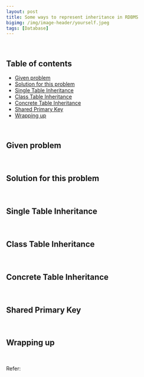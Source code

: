 ```yaml
---
layout: post
title: Some ways to represent inheritance in RDBMS
bigimg: /img/image-header/yourself.jpeg
tags: [Database]
---
```





<br>

## Table of contents
- [Given problem](#given-problem)
- [Solution for this problem](#solution-of-this-problem)
- [Single Table Inheritance](#single-table-inheritance)
- [Class Table Inheritance](#class-table-inheritance)
- [Concrete Table Inheritance](#concrete-table-inheritance)
- [Shared Primary Key](#shared-primary-key)
- [Wrapping up](#wrapping-up)

<br>

## Given problem






<br>

## Solution for this problem






<br>

## Single Table Inheritance





<br>

## Class Table Inheritance





<br>

## Concrete Table Inheritance





<br>

## Shared Primary Key





<br>

## Wrapping up




<br>

Refer:
